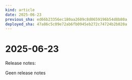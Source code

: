 ```yaml
---
kind: article
date: 2025-06-23
previous_sha: ed66b23356ec180aa2609c8d0659196b54d8b80a
deployed_sha: 47a86c5c09e72ab6fb0945eb272c74724b2b020a
---
```


# 2025-06-23

Release notes:

Geen release notes
